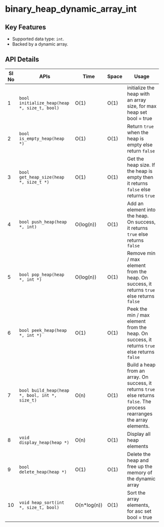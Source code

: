 # binary_heap_dynamic_array_int

## Key Features

- Supported data type: `int`.
- Backed by a dynamic array.

## API Details

Sl No | APIs                                           | Time        | Space | Usage
------|------------------------------------------------|-------------|-------|------------------------------------------------------------------------------------------------------------------------------------
1     | `bool initialize_heap(heap *, size_t, bool)`   | O(1)        | O(1)  | initialize the heap with an array size, for max heap set bool = true
2     | `bool is_empty_heap(heap *)`                   | O(1)        | O(1)  | Return `true` when the heap is empty else return `false`
3     | `bool get_heap_size(heap *, size_t *)`         | O(1)        | O(1)  | Get the heap size. If the heap is empty then it returns `false` else returns `true`
4     | `bool push_heap(heap *, int)`                  | O(log(n))   | O(1)  | Add an element into the heap. On success, it returns `true` else returns `false`
5     | `bool pop_heap(heap *, int *)`                 | O(log(n))   | O(1)  | Remove min / max element from the heap. On success, it returns `true` else returns `false`
6     | `bool peek_heap(heap *, int *)`                | O(1)        | O(1)  | Peek the min / max element from the heap. On success, it returns `true` else returns `false`
7     | `bool build_heap(heap *, bool, int *, size_t)` | O(n)        | O(1)  | Build a heap from an array. On success, it returns `true` else returns `false`. The process rearranges the array elements.
8     | `void display_heap(heap *)`                    | O(n)        | O(1)  | Display all heap elements
9     | `bool delete_heap(heap *)`                     | O(1)        | O(1)  | Delete the heap and free up the memory of the dynamic array
10    | `void heap_sort(int *, size_t, bool)`          | O(n*log(n)) | O(1)  | Sort the array elements, for asc set bool = true